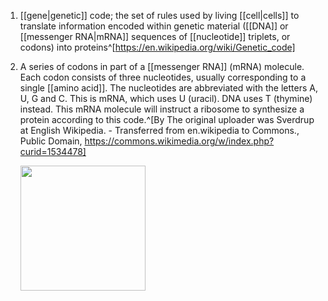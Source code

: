 1. [[gene|genetic]] code; the set of rules used by living [[cell|cells]] to translate information encoded within genetic material ([[DNA]] or [[messenger RNA|mRNA]] sequences of [[nucleotide]] triplets, or codons) into proteins^[https://en.wikipedia.org/wiki/Genetic_code]
2. A series of codons in part of a [[messenger RNA]] (mRNA) molecule. Each codon consists of three nucleotides, usually corresponding to a single [[amino acid]]. The nucleotides are abbreviated with the letters A, U, G and C. This is mRNA, which uses U (uracil). DNA uses T (thymine) instead. This mRNA molecule will instruct a ribosome to synthesize a protein according to this code.^[By The original uploader was Sverdrup at English Wikipedia. - Transferred from en.wikipedia to Commons., Public Domain, https://commons.wikimedia.org/w/index.php?curid=1534478]

	<img src="https://upload.wikimedia.org/wikipedia/commons/c/cd/RNA-codon.png" width="200" />